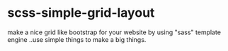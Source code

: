 # scss-simple-grid-layout
make a nice grid like bootstrap for your website by using "sass" template engine ..use simple things to make a big things.
